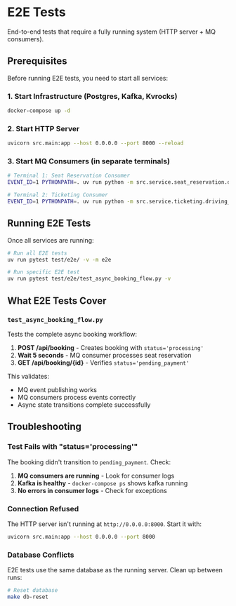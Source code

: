 # E2E Tests

End-to-end tests that require a fully running system (HTTP server + MQ consumers).

## Prerequisites

Before running E2E tests, you need to start all services:

### 1. Start Infrastructure (Postgres, Kafka, Kvrocks)

```bash
docker-compose up -d
```

### 2. Start HTTP Server

```bash
uvicorn src.main:app --host 0.0.0.0 --port 8000 --reload
```

### 3. Start MQ Consumers (in separate terminals)

```bash
# Terminal 1: Seat Reservation Consumer
EVENT_ID=1 PYTHONPATH=. uv run python -m src.service.seat_reservation.driving_adapter.mq_consumer.seat_reservation_mq_consumer

# Terminal 2: Ticketing Consumer
EVENT_ID=1 PYTHONPATH=. uv run python -m src.service.ticketing.driving_adapter.mq_consumer.ticketing_mq_consumer
```

## Running E2E Tests

Once all services are running:

```bash
# Run all E2E tests
uv run pytest test/e2e/ -v -m e2e

# Run specific E2E test
uv run pytest test/e2e/test_async_booking_flow.py -v
```

## What E2E Tests Cover

### `test_async_booking_flow.py`

Tests the complete async booking workflow:

1. **POST /api/booking** - Creates booking with `status='processing'`
2. **Wait 5 seconds** - MQ consumer processes seat reservation
3. **GET /api/booking/{id}** - Verifies `status='pending_payment'`

This validates:
- MQ event publishing works
- MQ consumers process events correctly
- Async state transitions complete successfully

## Troubleshooting

### Test Fails with "status='processing'"

The booking didn't transition to `pending_payment`. Check:

1. **MQ consumers are running** - Look for consumer logs
2. **Kafka is healthy** - `docker-compose ps` shows kafka running
3. **No errors in consumer logs** - Check for exceptions

### Connection Refused

The HTTP server isn't running at `http://0.0.0.0:8000`. Start it with:

```bash
uvicorn src.main:app --host 0.0.0.0 --port 8000
```

### Database Conflicts

E2E tests use the same database as the running server. Clean up between runs:

```bash
# Reset database
make db-reset
```
